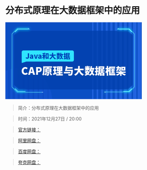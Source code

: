 # 分布式原理在大数据框架中的应用

![img](../../assets/Cgp9HWHFcluAONELAABf-mXYzn0709.png)

> 简介：分布式原理在大数据框架中的应用

> 时间：2021年12月27日 / 20:00

> [官方链接：]()

> [阿里网盘：]()

> [百度网盘：]()

> [夸克网盘：]()
